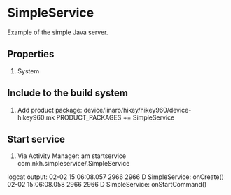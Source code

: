 # SimpleService
Example of the simple Java server.

## Properties
1. System

## Include to the build system
1. Add product package:
device/linaro/hikey/hikey960/device-hikey960.mk
PRODUCT_PACKAGES += SimpleService

## Start service
1. Via Activity Manager:
am startservice com.nkh.simpleservice/.SimpleService

logcat output:
02-02 15:06:08.057  2966  2966 D SimpleService: onCreate()
02-02 15:06:08.058  2966  2966 D SimpleService: onStartCommand()

